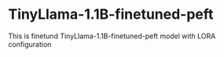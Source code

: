 # TinyLlama-1.1B-finetuned-peft
This is finetund TinyLlama-1.1B-finetuned-peft model with LORA configuration 
